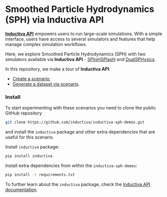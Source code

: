 # Smoothed Particle Hydrodynamics (SPH) via Inductiva API

[**Inductiva API**](https://github.com/inductiva/inductiva/tree/main) empowers users to run large-scale simulations. With a simple interface, users have access to several simulators and features that help manage complex simulation workflows. 

Here, we explore Smoothed Particle Hydrodynamics (SPH) with two simulators available via **Inductiva API** - [SPlisHSPlasH](https://splishsplash.physics-simulation.org/) and [DualSPHysics](https://dual.sphysics.org/). 

In this repository, we make a tour of **Inductiva API**:
- [Create a scenario](scenario/README.md);
- [Generate a dataset via scenario](dataset/README.md).

### Install

To start experimenting with these scenarios you need to clone the public GitHub repository

```bash
git clone https://github.com/inductiva/inductiva-sph-demos.git
```

and install the `inductiva` package and other extra dependencies that are useful for this scenario.

Install `inductiva` package:
```bash
pip install inductiva
```

Install extra dependencies from within the `inductiva-sph-demos`:
```bash
pip install -r requirements.txt
```

To further learn about the `inductiva` package, check the [Inductiva API documentation](https://github.com/inductiva/inductiva/wiki).
